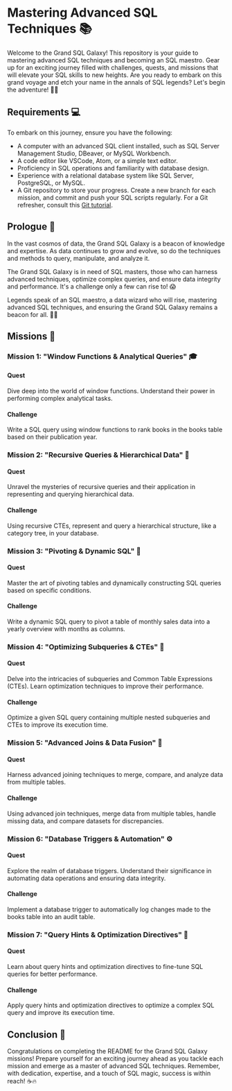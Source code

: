 # Mastering Advanced SQL Techniques 📚

Welcome to the Grand SQL Galaxy! This repository is your guide to mastering advanced SQL techniques and becoming an SQL maestro. Gear up for an exciting journey filled with challenges, quests, and missions that will elevate your SQL skills to new heights. Are you ready to embark on this grand voyage and etch your name in the annals of SQL legends? Let's begin the adventure! 🌟🚀

## Requirements 💻

To embark on this journey, ensure you have the following:

- A computer with an advanced SQL client installed, such as SQL Server Management Studio, DBeaver, or MySQL Workbench.
- A code editor like VSCode, Atom, or a simple text editor.
- Proficiency in SQL operations and familiarity with database design.
- Experience with a relational database system like SQL Server, PostgreSQL, or MySQL.
- A Git repository to store your progress. Create a new branch for each mission, and commit and push your SQL scripts regularly. For a Git refresher, consult this [Git tutorial](link_to_git_tutorial).

## Prologue 📜

In the vast cosmos of data, the Grand SQL Galaxy is a beacon of knowledge and expertise. As data continues to grow and evolve, so do the techniques and methods to query, manipulate, and analyze it.

The Grand SQL Galaxy is in need of SQL masters, those who can harness advanced techniques, optimize complex queries, and ensure data integrity and performance. It's a challenge only a few can rise to! 😱

Legends speak of an SQL maestro, a data wizard who will rise, mastering advanced SQL techniques, and ensuring the Grand SQL Galaxy remains a beacon for all. 💪🔮

## Missions 🏹

### Mission 1: "Window Functions & Analytical Queries" 🎓

#### Quest
Dive deep into the world of window functions. Understand their power in performing complex analytical tasks.

#### Challenge
Write a SQL query using window functions to rank books in the books table based on their publication year.

### Mission 2: "Recursive Queries & Hierarchical Data" 🌲

#### Quest
Unravel the mysteries of recursive queries and their application in representing and querying hierarchical data.

#### Challenge
Using recursive CTEs, represent and query a hierarchical structure, like a category tree, in your database.

### Mission 3: "Pivoting & Dynamic SQL" 🔄

#### Quest
Master the art of pivoting tables and dynamically constructing SQL queries based on specific conditions.

#### Challenge
Write a dynamic SQL query to pivot a table of monthly sales data into a yearly overview with months as columns.

### Mission 4: "Optimizing Subqueries & CTEs" 🚀

#### Quest
Delve into the intricacies of subqueries and Common Table Expressions (CTEs). Learn optimization techniques to improve their performance.

#### Challenge
Optimize a given SQL query containing multiple nested subqueries and CTEs to improve its execution time.

### Mission 5: "Advanced Joins & Data Fusion" 🔗

#### Quest
Harness advanced joining techniques to merge, compare, and analyze data from multiple tables.

#### Challenge
Using advanced join techniques, merge data from multiple tables, handle missing data, and compare datasets for discrepancies.

### Mission 6: "Database Triggers & Automation" ⚙️

#### Quest
Explore the realm of database triggers. Understand their significance in automating data operations and ensuring data integrity.

#### Challenge
Implement a database trigger to automatically log changes made to the books table into an audit table.

### Mission 7: "Query Hints & Optimization Directives" 📝

#### Quest
Learn about query hints and optimization directives to fine-tune SQL queries for better performance.

#### Challenge
Apply query hints and optimization directives to optimize a complex SQL query and improve its execution time.

## Conclusion 🌌

Congratulations on completing the README for the Grand SQL Galaxy missions! Prepare yourself for an exciting journey ahead as you tackle each mission and emerge as a master of advanced SQL techniques. Remember, with dedication, expertise, and a touch of SQL magic, success is within reach! ☕️🔥
